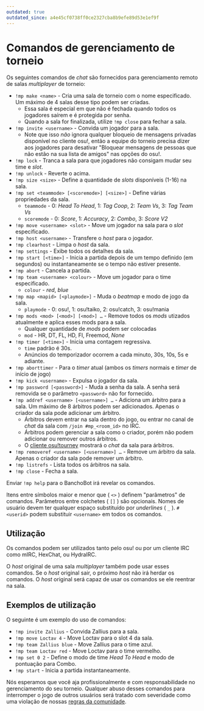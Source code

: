 ```yaml
---
outdated: true
outdated_since: a4e45cf0738ff0ce2327cba8b9efe89d53e1ef9f
---
```


# Comandos de gerenciamento de torneio

Os seguintes comandos de *chat* são fornecidos para gerenciamento remoto de salas *multiplayer* de torneio:

- `!mp make <name>` - Cria uma sala de torneio com o nome especificado. Um máximo de 4 salas desse tipo podem ser criadas.
  - Essa sala é especial em que não é fechada quando todos os jogadores saírem e é protegida por senha.
  - Quando a sala for finalizada, utilize `!mp close` para fechar a sala.
- `!mp invite <username>` - Convida um jogador para a sala.
  - Note que isso *não* ignora qualquer bloqueio de mensagens privadas disponível no cliente osu!, então a equipe do torneio precisa dizer aos jogadores para desativar "Bloquear mensagens de pessoas que não estão na sua lista de amigos" nas opções do osu!.
- `!mp lock` - Tranca a sala para que jogadores não consigam mudar seu time e *slot*.
- `!mp unlock` - Reverte o acima.
- `!mp size <size>` - Define a quantidade de *slots* disponíveis (1-16) na sala.
- `!mp set <teammode> [<scoremode>] [<size>]` - Define várias propriedades da sala.
  - `teammode` - 0: *Head To Head*, 1: *Tag Coop*, 2: *Team Vs*, 3: *Tag Team Vs*
  - `scoremode` - 0: *Score*, 1: *Accuracy*, 2: *Combo*, 3: *Score V2*
- `!mp move <username> <slot>` - Move um jogador na sala para o *slot* especificado.
- `!mp host <username>` - Transfere o *host* para o jogador.
- `!mp clearhost` - Limpa o *host* da sala.
- `!mp settings` - Exibe todos os detalhes da sala.
- `!mp start [<time>]` - Inicia a partida depois de um tempo definido (em segundos) ou instantaneamente se o tempo não estiver presente.
- `!mp abort` - Cancela a partida.
- `!mp team <username> <colour>` - Move um jogador para o time especificado.
  - `colour` - *red*, *blue*
- `!mp map <mapid> [<playmode>]` - Muda o *beatmap* e modo de jogo da sala.
  - `playmode` - 0: osu!, 1: osu!taiko, 2: osu!catch, 3: osu!mania
- `!mp mods <mod> [<mod>] [<mod>] …` - Remove todos os *mods* utizados atualmente e aplica esses mods para a sala.
  - Qualquer quantidade de *mods* podem ser colocadas
  - `mod` - HR, DT, FL, HD, FI, Freemod, *None*
- `!mp timer [<time>]` - Inicia uma contagem regressiva.
  - `time` padrão é 30s.
  - Anúncios do temporizador ocorrem a cada minuto, 30s, 10s, 5s e adiante.
- `!mp aborttimer` - Para o *timer* atual (ambos os *timers* normais e *timer* de início de jogo)
- `!mp kick <username>` - Expulsa o jogador da sala.
- `!mp password [<password>]` - Muda a senha da sala. A senha será removida se o parâmetro `<password>` não for fornecido.
- `!mp addref <username> [<username>] …` - Adiciona um árbitro para a sala. Um máximo de 8 árbitros podem ser adicionados. Apenas o criador da sala pode adicionar um árbitro.
  - Árbitros devem entrar na sala dentro do jogo, ou entrar no canal de *chat* da sala com `/join #mp_<room_id>` no IRC.
  - Árbitros podem gerenciar a sala como o criador, porém não podem adicionar ou remover outros árbitros.
  - O [cliente osu!tourney](/wiki/osu!tourney) mostrará o *chat* da sala para árbitros.
- `!mp removeref <username> [<username>] …` - Remove um árbitro da sala. Apenas o criador da sala pode remover um árbitro.
- `!mp listrefs` - Lista todos os árbitros na sala.
- `!mp close` - Fecha a sala.

Enviar `!mp help` para o BanchoBot irá revelar os comandos.

Itens entre símbolos maior e menor que ( `<>` ) definem "parâmetros" de comandos. Parâmetros entre colchetes ( `[]` ) são opcionais. Nomes de usuário devem ter qualquer espaço substituído por *underlines* ( `_` ). `#<userid>` podem substituir `<username>` em todos os comandos.

## Utilização

Os comandos podem ser utilizados tanto pelo osu! ou por um cliente IRC como mIRC, HexChat, ou HydraIRC.

O *host* original de uma sala *multiplayer* também pode usar esses comandos. Se o *host* original sair, o próximo *host* não irá herdar os comandos. O *host* original será capaz de usar os comandos se ele reentrar na sala.

## Exemplos de utilização

O seguinte é um exemplo do uso de comandos:

- `!mp invite Zallius` - Convida Zallius para a sala.
- `!mp move Loctav 4` - Move Loctav para o slot 4 da sala.
- `!mp team Zallius blue` - Move Zallius para o time azul.
- `!mp team Loctav red` - Move Loctav para o time vermelho.
- `!mp set 0 2` - Define o modo de time *Head To Head* e modo de pontuação para Combo.
- `!mp start` - Inicia a partida instantaneamente.

Nós esperamos que você aja profissionalmente e com responsabilidade no gerenciamento do seu torneio. Qualquer abuso desses comandos para interromper o jogo de outros usuários será tratado com severidade como uma violação de nossas [regras da comunidade](/wiki/Rules).
